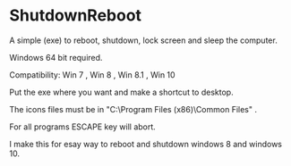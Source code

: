 # ShutdownReboot

A simple (exe) to reboot, shutdown, lock screen and sleep the computer.

Windows 64 bit required.

Compatibility: Win 7 , Win 8 , Win 8.1 , Win 10

Put the exe where you want and make a shortcut to desktop.

The icons files must be in "C:\Program Files (x86)\Common Files" .

For all programs ESCAPE key will abort.

I make this for esay way to reboot and shutdown windows 8 and windows 10.
